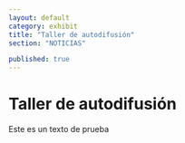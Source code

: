```yaml
---
layout: default
category: exhibit
title: "Taller de autodifusión"
section: "NOTICIAS"

published: true
---
```


# Taller de autodifusión

Este es un texto de prueba